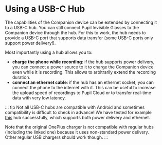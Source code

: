 # Using a USB-C Hub
The capabilities of the Companion device can be extended by connecting it to a USB-C hub. You can still connect Pupil Invisible Glasses to the Companion device through the hub. For this to work, the hub needs to provide a USB-C port that supports data transfer (some USB-C ports only support power delivery!). 


Most importantly using a hub allows you to:
- **charge the phone while recording**: if the hub supports power delivery, you can connect a power source to it to charge the Companion device even while it is recording. This allows to arbitrarily extend the recording duration.
- **connect an ethernet cable**: if the hub has an ethernet socket, you can connect the phone to the internet with it. This can be useful to increase the upload speed of recordings to Pupil Cloud or to transfer real-time data with very low latency.

::: tip
Not all USB-C hubs are compatible with Android and sometimes compatibility is difficult to check in advance! We have tested for example [this](https://www.amazon.de/dp/B08CKXNJZS/) hub successfully, which supports both power delivery and ethernet.

Note that the original OnePlus charger is not compatible with regular hubs (including the linked one) because it uses non-standard power delivery. Other regular USB chargers should work though.
:::
